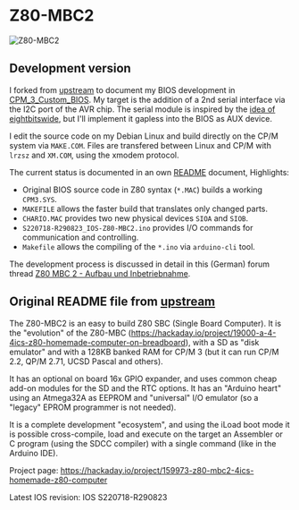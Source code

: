 # Z80-MBC2

![Z80-MBC2](https://cdn.hackaday.io/images/4364631532527997411.jpg)

## Development version

I forked from [upstream](https://github.com/SuperFabius/Z80-MBC2) to document my BIOS development in
[CPM_3_Custom_BIOS](CPM_3_Custom_BIOS). My target is the addition of a 2nd serial interface via the I2C
port of the AVR chip. The serial module is inspired by the
[idea of eightbitswide](https://github.com/eightbitswide/z80-mbc2-I2C-to-Serial),
but I'll implement it gapless into the BIOS as AUX device.

I edit the source code on my Debian Linux and build directly on the CP/M system via `MAKE.COM`.
Files are transfered between Linux and CP/M with `lrzsz` and `XM.COM`, using the xmodem protocol.

The current status is documented in an own [README](Z80-MBC2-SIO/README.MD) document, Highlights:

- Original BIOS source code in Z80 syntax (`*.MAC`) builds a working `CPM3.SYS`.
- `MAKEFILE` allows the faster build that translates only changed parts.
- `CHARIO.MAC` provides two new physical devices `SIOA` and `SIOB`.
- `S220718-R290823_IOS-Z80-MBC2.ino` provides I/O commands for communication and controlling.
- `Makefile` allows the compiling of the `*.ino` via `arduino-cli` tool.

The development process is discussed in detail in this (German) forum thread [Z80 MBC 2 - Aufbau und Inbetriebnahme](https://forum.classic-computing.de/forum/index.php?thread/19422-z80-mbc-2-aufbau-und-inbetriebnahme/).

## Original README file from [upstream](https://github.com/SuperFabius/Z80-MBC2)

The Z80-MBC2 is an easy to build Z80 SBC (Single Board Computer). It is the "evolution" of the Z80-MBC (https://hackaday.io/project/19000-a-4-4ics-z80-homemade-computer-on-breadboard), with a SD as "disk emulator" and with a 128KB banked RAM for CP/M 3 (but it can run CP/M 2.2, QP/M 2.71, UCSD Pascal and others).

It has an optional on board 16x GPIO expander, and uses common cheap add-on modules for the SD and the RTC options. It has an "Arduino heart" using an Atmega32A as EEPROM and "universal" I/O emulator (so a "legacy" EPROM programmer is not needed).

It is a complete development "ecosystem", and using the iLoad boot mode it is possible cross-compile, load and execute on the target an Assembler or C program (using the SDCC compiler) with a single command (like in the Arduino IDE). 

Project page: https://hackaday.io/project/159973-z80-mbc2-4ics-homemade-z80-computer

Latest IOS revision: IOS S220718-R290823

